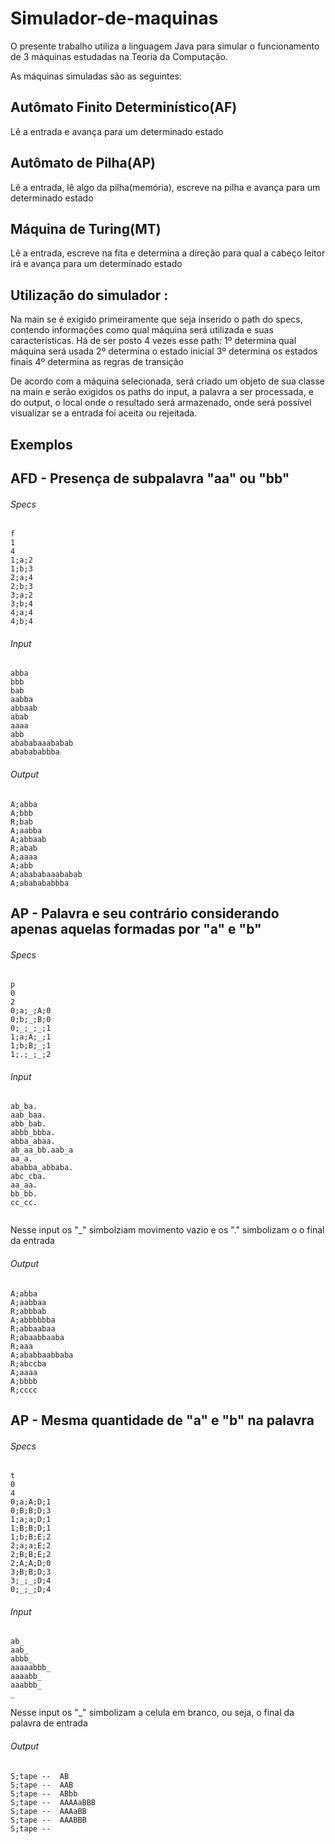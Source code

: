 # Simulador-de-maquinas

O presente trabalho utiliza a linguagem Java para simular o funcionamento de 3 máquinas estudadas na Teoria da Computação.

As máquinas simuladas são as seguintes:

## Autômato Finito Determinístico(AF) 
Lê a entrada e avança para um determinado estado

## Autômato de Pilha(AP) 
Lê a entrada, lê algo da pilha(memória), escreve na pilha e avança para um determinado estado

## Máquina de Turing(MT) 
Lê a entrada, escreve na fita e determina a direção para qual a cabeço leitor irá e avança para um determinado estado


## Utilização do simulador :
Na main se é exigido primeiramente que seja inserido o path do specs, contendo informações como qual máquina será utilizada e suas características.
Há de ser posto 4 vezes esse path:
1º determina qual máquina será usada
2º determina o estado inicial
3º determina os estados finais
4º determina as regras de transição

De acordo com a máquina selecionada, será criado um objeto de sua classe na main e serão exigidos os paths do input, a palavra a ser processada, e do output, o local onde o resultado será armazenado, onde será possível visualizar se a entrada foi aceita ou rejeitada.

## Exemplos

## AFD - Presença de subpalavra "aa" ou "bb"
###### Specs

```
f
1
4
1;a;2
1;b;3
2;a;4
2;b;3
3;a;2
3;b;4
4;a;4
4;b;4
```

###### Input

```
abba
bbb
bab
aabba
abbaab
abab
aaaa
abb
abababaaababab
ababababbba
```

###### Output

```
A;abba
A;bbb
R;bab
A;aabba
A;abbaab
R;abab
A;aaaa
A;abb
A;abababaaababab
A;ababababbba
```

## AP - Palavra e seu contrário considerando apenas aquelas formadas por "a" e "b"

###### Specs

```
p
0
2
0;a;_;A;0
0;b;_;B;0
0;_;_;_;1
1;a;A;_;1
1;b;B;_;1
1;.;_;_;2

```

###### Input

```
ab_ba.
aab_baa.
abb_bab.
abbb_bbba.
abba_abaa.
ab_aa_bb.aab_a
aa_a.
ababba_abbaba.
abc_cba.
aa_aa.
bb_bb.
cc_cc.
  
```
Nesse input os "_"  simbolziam movimento vazio  e os "." simbolizam o o final da entrada 

###### Output

```
A;abba
A;aabbaa
R;abbbab
A;abbbbbba
R;abbaabaa
R;abaabbaaba
R;aaa
A;ababbaabbaba
R;abccba
A;aaaa
A;bbbb
R;cccc
```

## AP - Mesma quantidade de "a" e "b" na palavra

###### Specs

```
t
0
4
0;a;A;D;1
0;B;B;D;3
1;a;a;D;1
1;B;B;D;1
1;b;B;E;2
2;a;a;E;2
2;B;B;E;2
2;A;A;D;0
3;B;B;D;3
3;_;_;D;4
0;_;_;D;4
```

###### Input

```
ab_
aab_
abbb_
aaaaabbb_
aaaabb_
aaabbb_
_
```
Nesse input os "_" simbolizam a celula em branco, ou seja, o final da palavra de entrada

###### Output

```
S;tape --  AB
S;tape --  AAB
S;tape --  ABbb
S;tape --  AAAAaBBB
S;tape --  AAAaBB
S;tape --  AAABBB
S;tape --  
```
